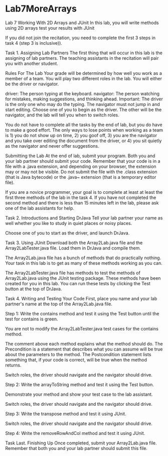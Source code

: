 # Lab7MoreArrays

Lab 7
Working With 2D Arrays and JUnit
In this lab, you will write methods using 2D arrays test your results with JUnit

If you did not join the recitation, you need to complete the first 3 steps in task 4 (step 3 is inclusive)).

Task 1. Assigning Lab Partners
The first thing that will occur in this lab is the assigning of lab partners. The teaching assistants in the recitation will pair you with another student.

Rules For The Lab
Your grade will be determined by how well you work as a member of a team. You will play two different roles in the lab. You will either be the driver or navigator.

driver: The person typing at the keyboard.
navigator: The person watching for mistakes, making suggestions, and thinking ahead.
Important: The driver is the only one who may do the typing. The navigator must not jump in and start editing.
Choose one of you to begin as the driver. The other will be the navigator, and the lab will tell you when to switch roles.

You do not have to complete all the tasks by the end of lab, but you do have to make a good effort.
The only ways to lose points when working as a team is 1) you do not show up on time, 2) you goof off, 3) you are the navigator and you take over editing the document from the driver, or 4) you sit quietly as the navigator and never offer suggestions.

Submitting the Lab
At the end of lab, submit your program. Both you and your lab partner should submit your code. Remember that your code is in a file with a .java extension, and depending on your browser, the extension may or may not be visible. Do not submit the file with the .class extension (that is Java bytecode) or the .java~ extension (that is a temporary editor file).

If you are a novice programmer, your goal is to complete at least at least the first three methods of the lab in the task 4. If you have not completed the second method and there is less than 15 minutes left in the lab, please ask one of the lab assistants for help.

Task 2. Introductions and Starting DrJava
Tell your lab partner your name as well whether you like to study in quiet places or noisy places.

Choose one of you to start as the driver, and launch DrJava.

Task 3. Using JUnit
Download both the Array2Lab.java file and the Array2LabTester.java file. Load them in DrJava and compile them.

The Array2Lab.java file has a bunch of methods that do practically nothing. Your task in this lab is to get as many of these methods working as you can.

The Array2LabTester.java file has methods to test the methods of Array2Lab.java using the JUnit testing package. These methods have been created for you in this lab. You can run these tests by clicking the Test button at the top of DrJava.

Task 4. Writing and Testing Your Code
First, place you name and your lab partner's name at the top of the Array2Lab.java file.

Step 1: Write the contains method and test it using the Test button until the test for contains is green.

You are not to modify the Array2LabTester.java test cases for the contains method.

The comment above each method explains what the method should do. The Precondition is a statement that describes what you can assume will be true about the parameters to the method. The Postcondition statement lists something that, if your code is correct, will be true when the method returns.

Switch roles, the driver should navigate and the navigator should drive.

Step 2: Write the arrayToString method and test it using the Test button.

Demonstrate your method and show your test case to the lab assistant.

Switch roles, the driver should navigate and the navigator should drive.

Step 3: Write the transpose method and test it using JUnit.

Switch roles, the driver should navigate and the navigator should drive.

Step 4: Write the removeRowAndCol method and test it using JUnit.

Task Last. Finishing Up
Once completed, submit your Array2Lab.java file. Remember that both you and your lab partner should submit this file.
